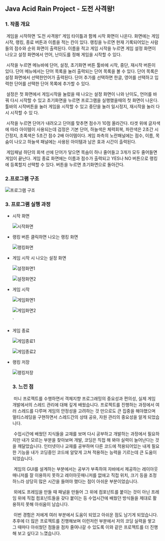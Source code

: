 ## Java Acid Rain Project - 도전 사격왕!

### 1. 작품 개요

​	게임을 시작하면 ‘도전 사격왕!’ 게임 타이틀과 함께 시작 화면이 나온다. 화면에는 게임 시작, 랭킹, 종료 버튼과 이름을 적는 칸이 있다. 랭킹을 누르면 현재 기록되어있는 사람들의 점수와 순위 화면이 출력된다. 이름을 적고 게임 시작을 누르면 게임 설정 화면이 나오고 설정 화면에서 언어, 난이도를 정해 게임을 시작할 수 있다.

​	시작을 누르면 메뉴바에 단어, 설정, 초기화면 버튼 툴바에 시작, 중단, 재시작 버튼이 있다. 단어 메뉴에서는 단어 목록을 눌러 출력되는 단어 목록을 볼 수 있다. 단어 목록은 설정 화면에서 선택한언어가 출력된다. 단어 추가를 선택하면 한글, 영어를 선택하고 입력한 단어를 선택한 단어 목록에 추가할 수 있다.

​	설정은 첫 화면에서 게임시작을 눌렀을 때 나오는 설정 화면이 나와 난이도, 언어를 바꿔 다시 시작할 수 있고 초기화면을 누르면 프로그램을 실행했을때의 첫 화면이 나온다. 툴바의 시작버튼을 눌러 게임을 시작할 수 있고 중단을 눌러 일시정지, 재시작을 눌러 다시 시작할 수 있
다.

​	시작을 누르면 단어가 내려오고 단어를 맞추면 점수가 10점 올라간다. 타겟 위에 글자색에 따라 아이템이 사용되는데 검정은 기본 단어, 하늘색은 체력회복, 파란색은 2초간 시간정지, 초록색은 5초간 점수 2배 아이템이다. 게임 좌측의 노란패널에는 점수, 이름, 목숨이 나오고 하늘색 패널에는 사용된 아이템과 남은 효과 시간이 출력된다. 

​	게임패널 하단의 회색 선에 단어가 닿으면 목숨이 하나 줄어들고 3개가 모두 줄어들면 게임이 끝난다. 게임 종료 화면에는 이름과 점수가 출력되고 YES나 NO 버튼으로 랭킹에 등록할지 선택할 수 있다. 버튼을 누르면 초기화면으로 돌아간다.

### 2.프로그램 구조

![프로그램 구조](https://github.com/vvorldlee/ChallengeBestShooter/blob/master/README_img/%ED%94%84%EB%A1%9C%EA%B7%B8%EB%9E%A8%20%EA%B5%AC%EC%A1%B0.png)



### 3. 프로그램 실행 과정

- 시작 화면

  ![시작화면](https://github.com/vvorldlee/ChallengeBestShooter/blob/master/README_img/%EC%8B%9C%EC%9E%91%ED%99%94%EB%A9%B4.png)

- 랭킹 버튼 클릭하면 나오는 랭킹 화면

  ![랭킹화면](https://github.com/vvorldlee/ChallengeBestShooter/blob/master/README_img/%EB%9E%AD%ED%82%B9%ED%99%94%EB%A9%B4.png)

- 게임 시작 시 나오는 설정 화면

  ![설정화면1](https://github.com/vvorldlee/ChallengeBestShooter/blob/master/README_img/%EC%84%A4%EC%A0%95%ED%99%94%EB%A9%B41.png)

  ![설정화면2](https://github.com/vvorldlee/ChallengeBestShooter/blob/master/README_img/%EC%84%A4%EC%A0%95%ED%99%94%EB%A9%B42.png)

- 게임 시작

  ![게임화면1](https://github.com/vvorldlee/ChallengeBestShooter/blob/master/README_img/%EA%B2%8C%EC%9E%84%ED%99%94%EB%A9%B41.png)

  ![게임화면2](https://github.com/vvorldlee/ChallengeBestShooter/blob/master/README_img/%EA%B2%8C%EC%9E%84%ED%99%94%EB%A9%B42.png)

  `

- 게임 종료

  ![게임종료1](https://github.com/vvorldlee/ChallengeBestShooter/blob/master/README_img/%EA%B2%8C%EC%9E%84%EC%A2%85%EB%A3%8C1.png)

  

  ![게임종료2](https://github.com/vvorldlee/ChallengeBestShooter/blob/master/README_img/%EA%B2%8C%EC%9E%84%EC%A2%85%EB%A3%8C2.png)

- 랭킹 저장

  ![랭킹저장](https://github.com/vvorldlee/ChallengeBestShooter/blob/master/README_img/%EB%9E%AD%ED%82%B9%EC%A0%80%EC%9E%A5.png)

  

  ### 3. 느낀 점

  ​	미니 프로젝트를 수행하면서 객체지향 프로그래밍의 중요성과 편의성, 실제 게임 개발에서의 스레드 관리에 대해 깊게 배웠습니다. 프로젝트를 진행하는 과정에서 여러 스레드를 다루며 게임의 안정성을 고려하는 것 만으로도 큰 집중을 해야했으며 멀티스레딩을 구현하면서 스레드간의 상태 공유, 자원 관리의 중요성을 알게 되었습니다. 

  ​	수업시간에 배웠던 지식들을 교재를 보며 다시 공부하고 개발하는 과정에서 필요하지만 내가 모르는 부분을 찾아보며 개발, 코딩은 직접 해 봐야 실력이 늘어난다는 것을 깨달았습니다. 인터넷이나 교재를 공부하며 다른 코드에 적용되어있는 내게 필요한 기능을 내가 코딩중인 코드에 알맞게 고쳐 적용하는 능력을 기르는데 큰 도움이 되었습니다.

  ​	게임의 GUI를 설계하는 부분에서는 공부가 부족하여 자바에서 제공하는 레이아웃매니저를 잘 이용하지 못하고 레이아웃매니저를 없애고 직접 위치, 크기 등을 조정하느라 상당히 많은 시간을 들여야 했다는 점이 아쉬운 부분이었습니다. 

  ​	외에도 프레임을 만들 때 패널을 만들어 그 위에 컴포넌트를 붙이는 것이 아닌 프레임 위에 직접 컴포넌트들을 갖다 붙이는 등 수업시간에 배웠던 방식들을 제대로 활용하지 못해 아쉬움이 남습니다. 

  ​	이번 경험은 저에게 여러 부분에서 도움이 되었고 아쉬운 점도 남기게 되었습니다. 추후에 더 많은 프로젝트를 진행해보며 이런저런 부분에서 저의 코딩 실력을 쌓고 그 때마다 아쉬웠던 점들을 점차 줄여나갈 수 있도록 이와 같은 프로젝트를 더 진행 해 보고 싶다고 느꼈습니다.

